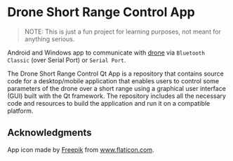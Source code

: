 # Drone Short Range Control App

> NOTE: This is just a fun project for learning purposes, not meant for anything serious.

Android and Windows app to communicate with [drone](https://github.com/MatthewPatyk/Drone-Base) via `Bluetooth Classic` (over Serial Port) or `Serial Port`.

The Drone Short Range Control Qt App is a repository that contains source code for a desktop/mobile application that enables users to control some parameters of the drone over a short range using a graphical user interface (GUI) built with the Qt framework. The repository includes all the necessary code and resources to build the application and run it on a compatible platform.

## Acknowledgments

App icon made by [Freepik](https://www.flaticon.com/authors/freepik) from www.flaticon.com.
